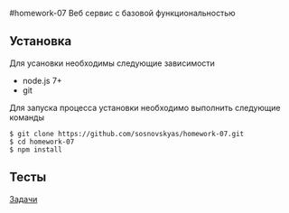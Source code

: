 #homework-07
Веб сервис с базовой функциональностью

## Установка
Для усановки необходимы следующие зависимости 
- node.js 7+
- git

Для запуска процесса установки необходимо выполнить следующие команды
```
$ git clone https://github.com/sosnovskyas/homework-07.git
$ cd homework-07
$ npm install
```
## Тесты


[Задачи](TASKS.md)